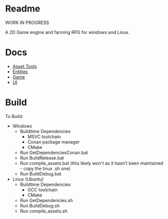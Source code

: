 # Readme
WORK IN PROGRESS

A 2D Game engine and farming RPG for windows and Linux.

# Docs

- [Asset Tools](engine/docs/AssetTools.md)
- [Entities](engine/docs/Entities.md)
- [Game](engine/docs/Game.md)
- [UI](engine/docs/UI.md)

# Build

To Build:
- Windows
  - Buildtime Dependencies
      - MSVC toolchain
      - Conan package manager
      - CMake
  - Run GetDependenciesConan.bat
  - Run BuildRelease.bat
  - Run compile_assets.bat (this likely won't as it hasn't been maintained - copy the linux .sh one)
  - Run BuildDebug.bat
- Linux (Ubuntu)
  - Buildtime Dependencies
    - GCC toolchain
    - CMake
  - Run GetDependencies.sh
  - Run BuildDebug.sh
  - Run compile_assets.sh
